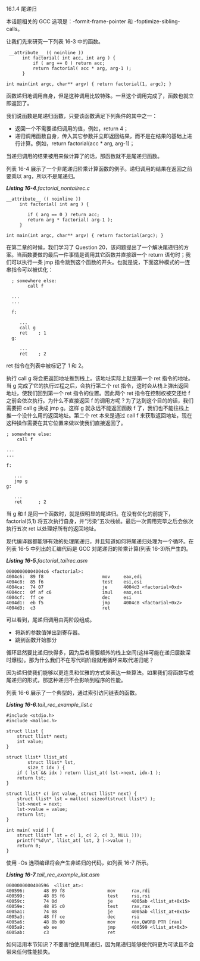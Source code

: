 16.1.4 尾递归

本话题相关的 GCC 选项是：-formit-frame-pointer 和 -foptimize-sibling-calls。

让我们先来研究一下列表 16-3 中的函数。

```
 __attribute__ (( noinline ))
      int factorial( int acc, int arg ) {
          if ( arg == 0 ) return acc;
          return factorial( acc * arg, arg-1 );
      }

int main(int argc, char** argv) { return factorial(1, argc); }
```

函数递归地调用自身，但是这种调用比较特殊。一旦这个调用完成了，函数也就立即返回了。

我们说函数是尾递归函数，只要该函数满足下列条件的其中之一：

* 返回一个不需要递归调用的值，例如，return 4；
* 递归调用函数自身，传入其它参数并立即返回结果，而不是在结果的基础上进行计算。例如，return factorial\(acc \* arg, arg-1\)；

当递归调用的结果被用来做计算了的话，那函数就不是尾递归函数。

列表 16-4 展示了一个非尾递归阶乘计算函数的例子。递归调用的结果在返回之前要乘以 arg，所以不是尾递归。

_**Listing 16-4**.factorial\_nontailrec.c_

```
__attribute__ (( noinline ))
     int factorial( int arg ) {

        if ( arg == 0 ) return acc;
        return arg * factorial( arg-1 );
     }

int main(int argc, char** argv) { return factorial(argc); }
```

在第二章的时候，我们学习了 Question 20，该问题提出了一个解决尾递归的方案。当函数要做的最后一件事情是调用其它函数并直接跟一个 return 语句时；我们可以执行一条 jmp 指令跳到这个函数的开头。也就是说，下面这种模式的一连串指令可以被优化：

```
  ; somewhere else:
        call f

  ...
  ...

  f:

     ...
     call g
     ret    ; 1
  g:

     ...
     ret    ; 2
```

ret 指令在列表中被标记了 1 和 2。

执行 call g 将会把返回地址推到栈上。该地址实际上就是第一个 ret 指令的地址。当 g 完成了它的执行过程之后，会执行第二个 ret 指令，这时会从栈上弹出返回地址，使我们回到第一个 ret 指令的位置。因此两个 ret 指令在控制权被交还给 f 之前会依次执行。为什么不直接返回 f 的调用方呢？为了达到这个目的的话，我们需要把 call g 换成 jmp g。这样 g 就永远不能返回函数 f 了，我们也不能往栈上推一个没什么用的返回地址。第二个 ret 本来是通过 call f 来获取返回地址，现在这种操作需要在其它位置来做以使我们直接返回了。

```
; somewhere else:
    call f

...
...

f:

   ...
   jmp g
g:

   ...
   ret      ; 2
```

当 g 和 f 是同一个函数时，就是很明显的尾递归。在没有优化的前提下，factorial\(5,1\) 将五次执行自身，并“污染”五次栈帧。最后一次调用完毕之后会依次执行五次 ret 以处理好所有的返回地址。

现代编译器都能够有效的处理尾递归，并且知道如何将尾递归处理为一个循环。在列表 16-5 中列出的汇编代码是 GCC 对尾递归的阶乘计算\(列表 16-3\)所产生的。

_**Listing 16-5**.factorial\_tailrec.asm_

```
00000000004004c6 <factorial>:
4004c6:  89 f8                      mov     eax,edi
4004c8:  85 f6                      test    esi,esi
4004ca:  74 07                      je      4004d3 <factorial+0xd>
4004cc:  0f af c6                   imul    eax,esi
4004cf:  ff ce                      dec     esi
4004d1:  eb f5                      jmp     4004c8 <factorial+0x2>
4004d3:  c3                         ret
```

可以看到，尾递归调用由两阶段组成。

* 将新的参数值弹出到寄存器。
* 跳到函数开始部分

循环显然要比递归快得多，因为后者需要额外的栈上空间\(这样可能在递归层数深时爆栈\)。那为什么我们不在写代码阶段就用循环来取代递归呢？

因为递归使我们能够以更连贯和优雅的方式来表达一些算法。如果我们将函数写成尾递归的形式，那这种递归不会影响到程序的性能。

列表 16-6 展示了一个典型的，通过索引访问链表的函数。

_**Listing 16-6**.tail\_rec\_example\_list.c_

```
#include <stdio.h>
#include <malloc.h>

struct llist {
    struct llist* next;
    int value;
}

struct llist* llist_at(
        struct llist* lst,
        size_t idx ) {
    if ( lst && idx ) return llist_at( lst->next, idx-1 );
    return lst;
}

struct llist* c( int value, struct llist* next) {
    struct llist* lst = malloc( sizeof(struct llist*) );
    lst->next = next;
    lst->value = value;
    return lst;
}

int main( void ) {
    struct llist* lst = c( 1, c( 2, c( 3, NULL )));
    printf("%d\n", llist_at( lst, 2 )->value );
    return 0;
}
```

使用 -Os 选项编译将会产生非递归的代码，如列表 16-7 所示。

_**Listing 16-7**.tail\_rec\_example\_list.asm_

```
0000000000400596  <llist_at>:
400596:       48 89 f8                mov      rax,rdi
400599:       48 85 f6                test     rsi,rsi
40059c:       74 0d                   je       4005ab <llist_at+0x15>
40059e:       48 85 c0                test     rax,rax
4005a1:       74 08                   je       4005ab <llist_at+0x15>
4005a3:       48 ff ce                dec      rsi
4005a6:       48 8b 00                mov      rax,QWORD PTR [rax]
4005a9:       eb ee                   jmp      400599 <llist_at+0x3>
4005ab:       c3                      ret
```

如何活用本节知识？不要害怕使用尾递归，因为尾递归能够使代码更为可读且不会带来任何性能损失。

